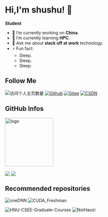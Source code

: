 <!--
**NotHaozi/NotHaozi** is a ✨ _special_ ✨ repository because its `README.md` (this file) appears on your GitHub profile.

Here are some ideas to get you started:

- 🔭 I’m currently working on ...
- 🌱 I’m currently learning ...
- 👯 I’m looking to collaborate on ...
- 🤔 I’m looking for help with ...
- 💬 Ask me about ...
- 📫 How to reach me: ...
- 😄 Pronouns: ...
- ⚡ Fun fact: ...

-->

# Hi,I'm shushu! 👋
**Student**
- 🔭 I’m currently working on **China**.
- 🌱 I’m currently learning **HPC**.
- 💬 Ask me about **slack off at work** technology.
- ⚡ Fun fact: 
  - Sleep.
  - Sleep.
  - Sleep.

## Follow Me
![访问个人主页数量](https://komarev.com/ghpvc/?username=NotHaozi&color=green)
[![Github](https://img.shields.io/github/followers/NotHaozi?label=Github&style=social)](https://github.com/NotHaozi)
[![Gitee](https://img.shields.io/badge/-码云-EA4335?style=flat-square&logo=Gitee&logoColor=white)](https://gitee.com/zhangmh666)
[![CSDN](https://img.shields.io/badge/-CSDN-c14438?style=flat-square&logo=C&logoColor=white)](https://blog.csdn.net/qq_43272349?spm=1010.2135.3001.5343)

## GitHub Infos
<img src="https://github-profile-trophy.vercel.app/?username=NotHaozi&theme=flat&row=1&column=8" alt="logo" height="160" align="center" style="margin: auto;">

<img align="center" src="https://github-readme-stats.vercel.app/api?username=NotHaozi&show_icons=true&include_all_commits=true&theme=buefy&hide_border=true" /> <img align="center" src="https://github-readme-stats.vercel.app/api/top-langs/?username=NotHaozi&layout=compact&theme=buefy&hide_border=true" />

## Recommended repositories
![oneDNN](https://github-readme-stats.vercel.app/api/pin/?username=oneapi-src&repo=oneDNN&show_owner=true&theme=buefy)
![CUDA_Freshman](https://github-readme-stats.vercel.app/api/pin/?username=Tony-Tan&repo=CUDA_Freshman&show_owner=true&theme=buefy)

![HNU-CSEE-Graduate-Courses](https://github-readme-stats.vercel.app/api/pin/?username=GZYZG&repo=HNU-CSEE-Graduate-Courses&show_owner=true&theme=buefy)
![NotHaozi](https://github-readme-stats.vercel.app/api/pin/?username=NotHaozi&repo=NotHaozi&show_owner=true&theme=buefy)
